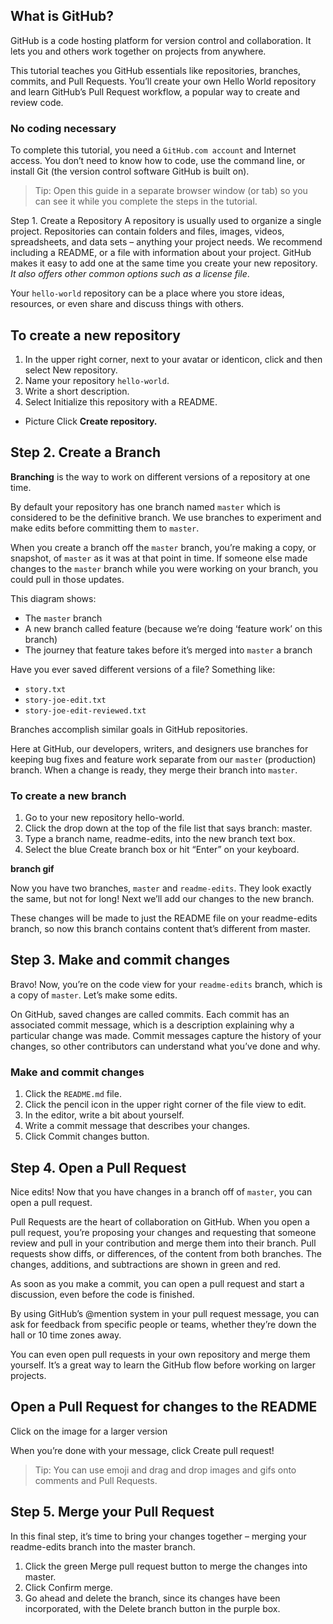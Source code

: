 
## What is GitHub?
GitHub is a code hosting platform for version control and collaboration. It lets you and others work together on projects from anywhere.

This tutorial teaches you GitHub essentials like repositories, branches, commits, and Pull Requests. You’ll create your own Hello World repository and learn GitHub’s Pull Request workflow, a popular way to create and review code.

### No coding necessary
To complete this tutorial, you need a ```GitHub.com account``` and Internet access. You don’t need to know how to code, use the command line, or install Git (the version control software GitHub is built on).

> Tip: Open this guide in a separate browser window (or tab) so you can see it while you complete the steps in the tutorial.


Step 1. Create a Repository
A repository is usually used to organize a single project. Repositories can contain folders and files, images, videos, spreadsheets, and data sets – anything your project needs. We recommend including a README, or a file with information about your project. GitHub makes it easy to add one at the same time you create your new repository. *It also offers other common options such as a license file*.

Your ```hello-world``` repository can be a place where you store ideas, resources, or even share and discuss things with others.

## To create a new repository
 1. In the upper right corner, next to your avatar or identicon, click  and then select New repository.
 2. Name your repository ```hello-world```.
 3. Write a short description.
 4. Select Initialize this repository with a README.
 * Picture
 Click **Create repository.**
 
## Step 2. Create a Branch
**Branching** is the way to work on different versions of a repository at one time.

By default your repository has one branch named ```master``` which is considered to be the definitive branch. We use branches to experiment and make edits before committing them to ```master```.

When you create a branch off the ```master``` branch, you’re making a copy, or snapshot, of ```master``` as it was at that point in time. If someone else made changes to the ```master``` branch while you were working on your branch, you could pull in those updates.

This diagram shows:

 * The ```master``` branch
 * A new branch called feature (because we’re doing ‘feature work’ on this branch)
 * The journey that feature takes before it’s merged into ```master``` a branch


Have you ever saved different versions of a file? Something like:
 * ```story.txt```
 * ```story-joe-edit.txt```
 * ```story-joe-edit-reviewed.txt```
 
Branches accomplish similar goals in GitHub repositories.

Here at GitHub, our developers, writers, and designers use branches for keeping bug fixes and feature work separate from our ```master``` (production) branch. When a change is ready, they merge their branch into ```master```.

### To create a new branch
 1. Go to your new repository hello-world.
 2. Click the drop down at the top of the file list that says branch: master.
 3. Type a branch name, readme-edits, into the new branch text box.
 4. Select the blue Create branch box or hit “Enter” on your keyboard.
 
**branch gif**

Now you have two branches, ```master``` and ```readme-edits```. They look exactly the same, but not for long! Next we’ll add our changes to the new branch.


These changes will be made to just the README file on your readme-edits branch, so now this branch contains content that’s different from master. 
 
## Step 3. Make and commit changes
Bravo! Now, you’re on the code view for your ```readme-edits``` branch, which is a copy of ```master```. Let’s make some edits.

On GitHub, saved changes are called commits. Each commit has an associated commit message, which is a description explaining why a particular change was made. Commit messages capture the history of your changes, so other contributors can understand what you’ve done and why.

### Make and commit changes

 1. Click the ```README.md``` file.
 2. Click the  pencil icon in the upper right corner of the file view to edit.
 3. In the editor, write a bit about yourself.
 4. Write a commit message that describes your changes.
 5. Click Commit changes button.

## Step 4. Open a Pull Request
Nice edits! Now that you have changes in a branch off of ```master```, you can open a pull request.

Pull Requests are the heart of collaboration on GitHub. When you open a pull request, you’re proposing your changes and requesting that someone review and pull in your contribution and merge them into their branch. Pull requests show diffs, or differences, of the content from both branches. The changes, additions, and subtractions are shown in green and red.

As soon as you make a commit, you can open a pull request and start a discussion, even before the code is finished.

By using GitHub’s @mention system in your pull request message, you can ask for feedback from specific people or teams, whether they’re down the hall or 10 time zones away.

You can even open pull requests in your own repository and merge them yourself. It’s a great way to learn the GitHub flow before working on larger projects.

## Open a Pull Request for changes to the README
Click on the image for a larger version


When you’re done with your message, click Create pull request!

> Tip: You can use emoji and drag and drop images and gifs onto comments and Pull Requests.

## Step 5. Merge your Pull Request
In this final step, it’s time to bring your changes together – merging your readme-edits branch into the master branch.

 1. Click the green Merge pull request button to merge the changes into master.
 2. Click Confirm merge.
 3. Go ahead and delete the branch, since its changes have been incorporated, with the Delete branch button in the purple box.
